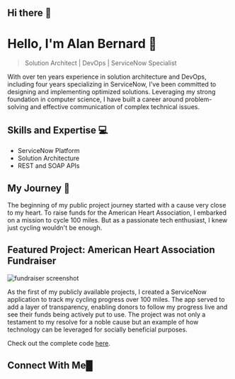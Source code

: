 ## Hi there 👋

# Hello, I'm Alan Bernard 👋
> Solution Architect | DevOps | ServiceNow Specialist

With over ten years experience in solution architecture and DevOps, including four years specializing in ServiceNow, I've been committed to designing and implementing optimized solutions. Leveraging my strong foundation in computer science, I have built a career around problem-solving and effective communication of complex technical issues.

## Skills and Expertise 💻
* ServiceNow Platform
* Solution Architecture
* REST and SOAP APIs


## My Journey 🌱
The beginning of my public project journey started with a cause very close to my heart. To raise funds for the American Heart Association, I embarked on a mission to cycle 100 miles. But as a passionate tech enthusiast, I knew just cycling wouldn't be enough.

## Featured Project: American Heart Association Fundraiser
![fundraiser screenshot](assets/fundraiser_screenshot.png)

As the first of my publicly available projects, I created a ServiceNow application to track my cycling progress over 100 miles. The app served to add a layer of transparency, enabling donors to follow my progress live and see their funds being actively put to use. The project was not only a testament to my resolve for a noble cause but an example of how technology can be leveraged for socially beneficial purposes. 

Check out the complete code [here](https://github.com/[username]/fundraising-servicenow-app).

## Connect With Me█


<!--
**theriftllc/theriftllc** is a ✨ _special_ ✨ repository because its `README.md` (this file) appears on your GitHub profile.

Here are some ideas to get you started:

- 🔭 I’m currently working on ...
- 🌱 I’m currently learning ...
- 👯 I’m looking to collaborate on ...
- 🤔 I’m looking for help with ...
- 💬 Ask me about ...
- 📫 How to reach me: ...
- 😄 Pronouns: ...
- ⚡ Fun fact: ...
-->
